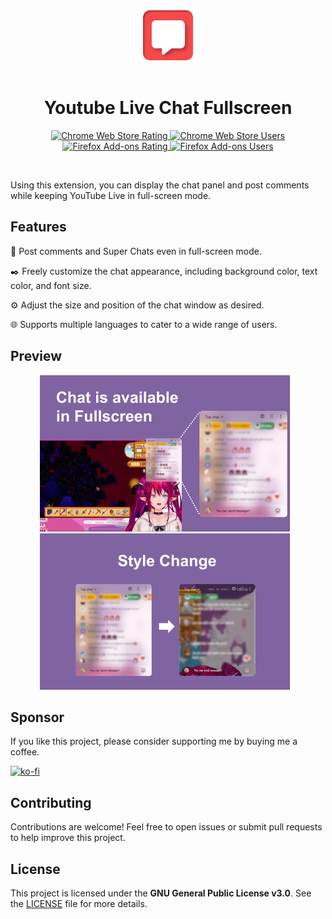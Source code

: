 <div align="center">
  <img src="public/icon/128.png" alt="YouTube Live Chat Fullscreen Logo" width="80" />
</div>
<br>
<h1 align="center">Youtube Live Chat Fullscreen</h1>
<p align="center">
  <a target="_blank" href="https://chromewebstore.google.com/detail/youtube-live-chat-fullscr/dlnjcbkmomenmieechnmgglgcljhoepd">
    <img alt="Chrome Web Store Rating" src="https://img.shields.io/chrome-web-store/rating/dlnjcbkmomenmieechnmgglgcljhoepd?style=social&logo=googlechrome"/>
  </a>
  <a target="_blank" href="https://chromewebstore.google.com/detail/youtube-live-chat-fullscr/dlnjcbkmomenmieechnmgglgcljhoepd">
    <img alt="Chrome Web Store Users" src="https://img.shields.io/chrome-web-store/users/dlnjcbkmomenmieechnmgglgcljhoepd?style=social&logo=googlechrome"/>
  </a>
  <a target="_blank" href="https://addons.mozilla.org/ja/firefox/addon/youtube-live-chat-fullscreen/">
    <img alt="Firefox Add-ons Rating" src="https://img.shields.io/amo/rating/youtube-live-chat-fullscreen?style=social&logo=firefox"/>
  </a>
  <a target="_blank" href="https://addons.mozilla.org/ja/firefox/addon/youtube-live-chat-fullscreen/">
    <img alt="Firefox Add-ons Users" src="https://img.shields.io/amo/users/youtube-live-chat-fullscreen?style=social&logo=firefox"/>
  </a>
</p>
<br>

Using this extension, you can display the chat panel and post comments while keeping YouTube Live in full-screen mode.

## Features
💬 Post comments and Super Chats even in full-screen mode.

✒️ Freely customize the chat appearance, including background color, text color, and font size.

⚙️ Adjust the size and position of the chat window as desired.

🌐 Supports multiple languages to cater to a wide range of users.

## Preview
<div align="center">
  <img src="./readme-img/image.png" width="400" alt="Chat in Fullscreen" style="margin-right: 10px;">
  <img src="./readme-img/image1.png" width="400" alt="Style Customization" style="margin-right: 10px;">
</div>

## Sponsor
If you like this project, please consider supporting me by buying me a coffee.

[![ko-fi](https://ko-fi.com/img/githubbutton_sm.svg)](https://ko-fi.com/D1D01A39U6)

## Contributing
Contributions are welcome! Feel free to open issues or submit pull requests to help improve this project.

## License
This project is licensed under the **GNU General Public License v3.0**. See the [LICENSE](LICENSE) file for more details.

